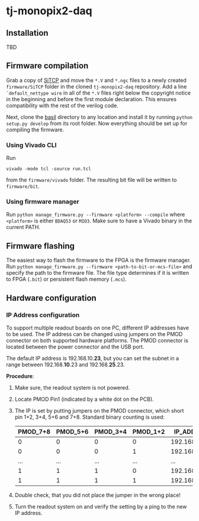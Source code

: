 # tj-monopix2-daq

## Installation
TBD

## Firmware compilation
Grab a copy of [SiTCP](https://github.com/BeeBeansTechnologies/SiTCP_Netlist_for_Kintex7) and move the `*.V` and `*.ngc` files to a newly created `firmware/SiTCP` folder in the cloned `tj-monopix2-daq` repository. Add a line `` `default_nettype wire`` in all of the `*.V` files right below the copyright notice in the beginning and before the first module declaration. This ensures compatibility with the rest of the verilog code.

Next, clone the [basil](https://github.com/SiLab-Bonn/basil) directory to any location and install it by running `python setup.py develop` from its root folder.
Now everything should be set up for compiling the firmware. 

### Using Vivado CLI
Run
```
vivado -mode tcl -source run.tcl
```
from the `firmware/vivado` folder. The resulting bit file will be written to `firmware/bit`.

### Using firmware manager
Run
`python manage_firmware.py --firmware <platform> --compile`
where `<platform>` is either `BDAQ53` or `MIO3`. Make sure to have a Vivado binary in the current PATH.

## Firmware flashing
The easiest way to flash the firmware to the FPGA is the firmware manager.
Run
`python manage_firmware.py --firmware <path-to-bit-or-mcs-file>`
and specify the path to the firmware file. The file type determines if it is written to FPGA (`.bit`) or persistent flash memory (`.mcs`). 

## Hardware configuration
### IP Address configuration
To support multiple readout boards on one PC, different IP addresses have to be used. The IP address can be changed using jumpers on the PMOD connector on both supported hardware platforms. The PMOD connector is located between the power connector and the USB port.

The default IP address is 192.168.10.**23**, but you can set the subnet in a range between 192.168.**10**.23 and 192.168.**25**.23.

**Procedure**:
1. Make sure, the readout system is not powered.
2. Locate PMOD Pin1 (indicated by a white dot on the PCB).
3. The IP is set by putting jumpers on the PMOD connector, which short pin 1+2, 3+4, 5+6 and 7+8. Standard binary counting is used:

      | PMOD_7+8 | PMOD_5+6 | PMOD_3+4 | PMOD_1+2 | IP_ADDRESS    |
      | -------- | -------- | -------- | -------- | ------------- |
      | 0        | 0        | 0        | 0        | 192.168.10.23 |
      | 0        | 0        | 0        | 1        | 192.168.11.23 |
      | ...      | ...      | ...      | ...      | ...           |
      | 1        | 1        | 1        | 0        | 192.168.24.23 |
      | 1        | 1        | 1        | 1        | 192.168.25.23 |

4. Double check, that you did not place the jumper in the wrong place!
5. Turn the readout system on and verify the setting by a ping to the new IP address.
